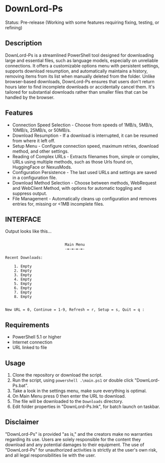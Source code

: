 # DownLord-Ps
Status: Pre-release (Working with some features requiring fixing, testing, or refining)

## Description
DownLord-Ps is a streamlined PowerShell tool designed for downloading large and essential files, such as language models, especially on unreliable connections. It offers a customizable options menu with persistent settings, supports download resumption, and automatically maintains a history, removing items from its list when manually deleted from the folder. Unlike browser-based downloads, DownLord-Ps ensures that users don't return hours later to find incomplete downloads or accidentally cancel them. It's tailored for substantial downloads rather than smaller files that can be handled by the browser.

## Features
- Connection Speed Selection - Choose from speeds of 1MB/s, 5MB/s, 10MB/s, 25MB/s, or 50MB/s.
- Download Resumption - If a download is interrupted, it can be resumed from where it left off.
- Setup Menu - Configure connection speed, maximum retries, download method, and other settings.
- Reading of Complex URLs - Extracts filenames from, simple or complex, URLs using multiple methods, such as those Urls found on, HuggingFace or NexusMods.
- Configuration Persistence - The last used URLs and settings are saved in a configuration file.
- Download Method Selection - Choose between methods, WebRequest and WebClient Method, with options for automatic toggling and suppress output.
- File Management - Automatically cleans up configuration and removes entries for, missing or <1MB incomplete files.

## INTERFACE
Output looks like this...

```

                           Main Menu
                           -=-=-=-=-

Recent Downloads:

    1. Empty
    2. Empty
    3. Empty
    4. Empty
    5. Empty
    6. Empty
    7. Empty
    8. Empty


New URL = 0, Continue = 1-9, Refresh = r, Setup = s, Quit = q :

```

## Requirements
- PowerShell 5.1 or higher
- Internet connection
- URL linked to file

## Usage
1. Clone the repository or download the script.
2. Run the script, using `powershell .\main.ps1` or double click "DownLord-Ps.bat".
3. Take a look in the settings menu, make sure everything is optimal.
4. On Main Menu press 0 then enter the URL to download.
5. The file will be downloaded to the `Downloads` directory.
6. Edit folder properties in "DownLord-Ps.lnk", for batch launch on taskbar.

## Disclaimer
"DownLord-Ps" is provided "as is," and the creators make no warranties regarding its use. Users are solely responsible for the content they download and any potential damages to their equipment. The use of "DownLord-Ps" for unauthorized activities is strictly at the user's own risk, and all legal responsibilities lie with the user.